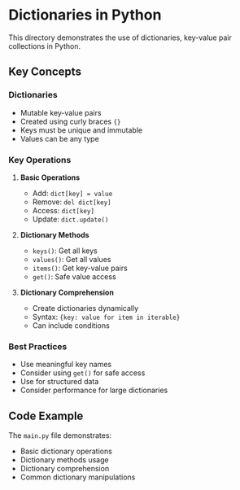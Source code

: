# Dictionaries in Python

This directory demonstrates the use of dictionaries, key-value pair collections in Python.

## Key Concepts

### Dictionaries
- Mutable key-value pairs
- Created using curly braces `{}`
- Keys must be unique and immutable
- Values can be any type

### Key Operations
1. **Basic Operations**
   - Add: `dict[key] = value`
   - Remove: `del dict[key]`
   - Access: `dict[key]`
   - Update: `dict.update()`

2. **Dictionary Methods**
   - `keys()`: Get all keys
   - `values()`: Get all values
   - `items()`: Get key-value pairs
   - `get()`: Safe value access

3. **Dictionary Comprehension**
   - Create dictionaries dynamically
   - Syntax: `{key: value for item in iterable}`
   - Can include conditions

### Best Practices
- Use meaningful key names
- Consider using `get()` for safe access
- Use for structured data
- Consider performance for large dictionaries

## Code Example
The `main.py` file demonstrates:
- Basic dictionary operations
- Dictionary methods usage
- Dictionary comprehension
- Common dictionary manipulations 